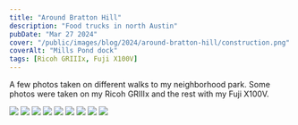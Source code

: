 ```yaml
---
title: "Around Bratton Hill"
description: "Food trucks in north Austin"
pubDate: "Mar 27 2024"
cover: "/public/images/blog/2024/around-bratton-hill/construction.png"
coverAlt: "Mills Pond dock"
tags: [Ricoh GRIIIx, Fuji X100V]
---
```


A few photos taken on different walks to my neighborhood park. Some photos were taken on my Ricoh GRIIIx and the rest with my Fuji X100V.

![](/images/blog/2024/around-bratton-hill/best-buds.png)
![](/images/blog/2024/around-bratton-hill/bike.png)
![](/images/blog/2024/around-bratton-hill/construction.png)
![](/images/blog/2024/around-bratton-hill/dock.png)
![](/images/blog/2024/around-bratton-hill/pink.png)
![](/images/blog/2024/around-bratton-hill/fishing.png)
![](/images/blog/2024/around-bratton-hill/pink-close-up.png)
![](/images/blog/2024/around-bratton-hill/firetruck.png)
![](/images/blog/2024/around-bratton-hill/doggo.png)
